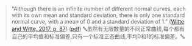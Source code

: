 >“Although there is an infinite number of different normal curves, each with its own mean and standard deviation, there is only one standard normal curve, with a mean of 0 and a standard deviation of 1.” ([⁨Witte⁩ and ⁨Witte⁩, 2017, p. 87](zotero://select/library/items/ZCQCSGM8)) ([pdf](zotero://open-pdf/library/items/YYSEUUXR?page=105&annotation=IGN8LY98)) 🔤虽然有无限数量的不同正常曲线,每个都有自己的平均值和标准偏差,只有一个标准正态曲线,平均0和1的标准偏差。🔤